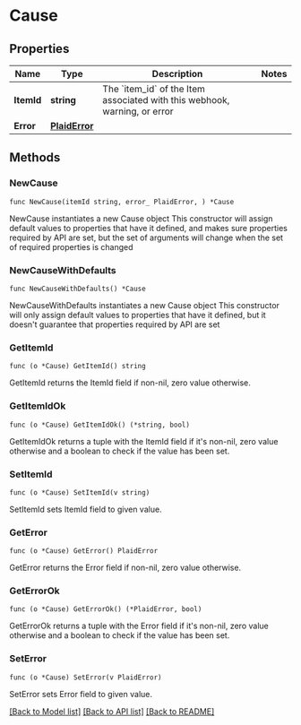# Cause

## Properties

Name | Type | Description | Notes
------------ | ------------- | ------------- | -------------
**ItemId** | **string** | The &#x60;item_id&#x60; of the Item associated with this webhook, warning, or error | 
**Error** | [**PlaidError**](PlaidError.md) |  | 

## Methods

### NewCause

`func NewCause(itemId string, error_ PlaidError, ) *Cause`

NewCause instantiates a new Cause object
This constructor will assign default values to properties that have it defined,
and makes sure properties required by API are set, but the set of arguments
will change when the set of required properties is changed

### NewCauseWithDefaults

`func NewCauseWithDefaults() *Cause`

NewCauseWithDefaults instantiates a new Cause object
This constructor will only assign default values to properties that have it defined,
but it doesn't guarantee that properties required by API are set

### GetItemId

`func (o *Cause) GetItemId() string`

GetItemId returns the ItemId field if non-nil, zero value otherwise.

### GetItemIdOk

`func (o *Cause) GetItemIdOk() (*string, bool)`

GetItemIdOk returns a tuple with the ItemId field if it's non-nil, zero value otherwise
and a boolean to check if the value has been set.

### SetItemId

`func (o *Cause) SetItemId(v string)`

SetItemId sets ItemId field to given value.


### GetError

`func (o *Cause) GetError() PlaidError`

GetError returns the Error field if non-nil, zero value otherwise.

### GetErrorOk

`func (o *Cause) GetErrorOk() (*PlaidError, bool)`

GetErrorOk returns a tuple with the Error field if it's non-nil, zero value otherwise
and a boolean to check if the value has been set.

### SetError

`func (o *Cause) SetError(v PlaidError)`

SetError sets Error field to given value.



[[Back to Model list]](../README.md#documentation-for-models) [[Back to API list]](../README.md#documentation-for-api-endpoints) [[Back to README]](../README.md)


